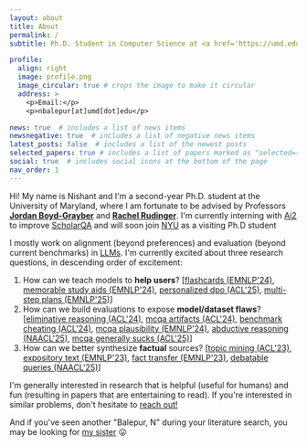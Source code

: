 ```yaml
---
layout: about
title: About
permalink: /
subtitle: Ph.D. Student in Computer Science at <a href='https://umd.edu/'>University of Maryland, College Park</a>

profile:
  align: right
  image: profile.png
  image_circular: true # crops the image to make it circular
  address: >
    <p>Email:</p>
    <p>nbalepur[at]umd[dot]edu</p>

news: true  # includes a list of news items
newsnegative: true  # includes a list of negative news items
latest_posts: false  # includes a list of the newest posts
selected_papers: true # includes a list of papers marked as "selected={true}"
social: true  # includes social icons at the bottom of the page
nav_order: 1
---
```


Hi! My name is Nishant and I'm a second-year Ph.D. student at the University of Maryland, where I am fortunate to be advised by Professors **[Jordan Boyd-Grayber](https://www.cs.umd.edu/~jbg/)** and **[Rachel Rudinger](https://rudinger.github.io/)**. I'm currently interning with [Ai2](https://allenai.org/) to improve [ScholarQA](https://scholarqa.allen.ai/chat) and will soon join [NYU](https://cims.nyu.edu/dynamic/) as a visiting Ph.D student 

I mostly work on alignment (beyond preferences) and evaluation (beyond current benchmarks) in [LLMs](https://www.youtube.com/watch?v=u0DgoRVLTE8). I'm currently excited about three research questions, in descending order of excitement: 
1. How can we teach models to **help users**?
   [[flashcards (EMNLP'24)](https://arxiv.org/abs/2402.12291), [memorable study aids (EMNLP'24)](https://arxiv.org/abs/2406.15352), [personalized dpo (ACL'25)](https://arxiv.org/abs/2501.11549), [multi-step plans (EMNLP'25)](https://github.com/nbalepur/nbalepur.github.io/blob/master/assets/pdf/Planorama.pdf)]
2. How can we build evaluations to expose **model/dataset flaws**?
   [[eliminative reasoning (ACL'24)](https://arxiv.org/abs/2311.07532), [mcqa artifacts (ACL'24)](https://arxiv.org/abs/2402.12483), [benchmark cheating (ACL'24)](https://arxiv.org/abs/2407.01992), [mcqa plausibility (EMNLP'24)](https://arxiv.org/abs/2410.10854), [abductive reasoning (NAACL'25)](https://arxiv.org/abs/2410.15512), [mcqa generally sucks (ACL'25)](https://arxiv.org/abs/2502.14127)]
3. How can we better synthesize **factual** sources?
   [[topic mining (ACL'23)](https://aclanthology.org/2023.findings-acl.14/), [expository text (EMNLP'23)](https://arxiv.org/abs/2305.03276), [fact transfer (EMNLP'23)](https://arxiv.org/abs/2310.14486), [debatable queries (NAACL'25)](https://www.arxiv.org/pdf/2502.00322)]

I'm generally interested in research that is helpful (useful for humans) and fun (resulting in papers that are entertaining to read). If you're interested in similar problems, don't hesitate to [reach out!](mailto:nbalepur@umd.edu)

And if you've seen another "Balepur, N" during your literature search, you may be looking for [my sister](https://nainasb.github.io/) 😛
